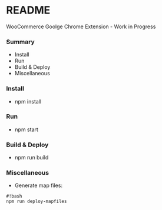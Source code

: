 # README #

WooCommerce Goolge Chrome Extension - Work in Progress


### Summary ###

* Install
* Run
* Build & Deploy
* Miscellaneous

### Install ###

* npm install

### Run ###

* npm start

### Build & Deploy ###

* npm run build

### Miscellaneous ###

* Generate map files: 
```
#!bash
npm run deploy-mapfiles
```